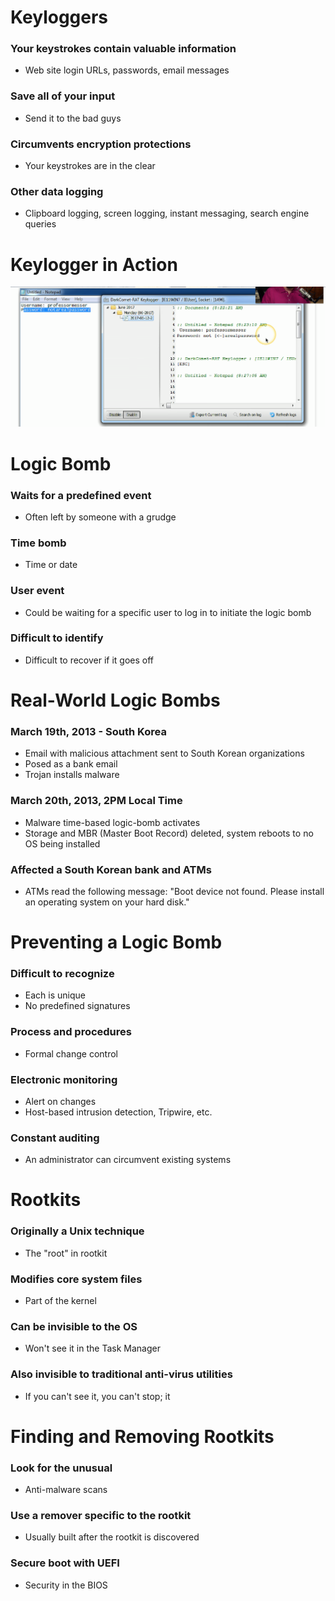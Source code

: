 # Keyloggers
### Your keystrokes contain valuable information
- Web site login URLs, passwords, email messages
### Save all of your input
- Send it to the bad guys
### Circumvents encryption protections
- Your keystrokes are in the clear
### Other data logging
- Clipboard logging, screen logging, instant messaging, search engine queries
# Keylogger in Action
![](attachments/32521d883397032e682f35201e7d75d0.png)
# Logic Bomb
### Waits for a predefined event
- Often left by someone with a grudge
### Time bomb
- Time or date
### User event
- Could be waiting for a specific user to log in to initiate the logic bomb
### Difficult to identify
- Difficult to recover if it goes off
# Real-World Logic Bombs
### March 19th, 2013 - South Korea
- Email with malicious attachment sent to South Korean organizations
- Posed as a bank email
- Trojan installs malware
### March 20th, 2013, 2PM Local Time
- Malware time-based logic-bomb activates
- Storage and MBR (Master Boot Record) deleted, system reboots to no OS being installed
### Affected a South Korean bank and ATMs
- ATMs read the following message: "Boot device not found. Please install an operating system on your hard disk."
# Preventing a Logic Bomb
### Difficult to recognize
- Each is unique
- No predefined signatures
### Process and procedures
- Formal change control
### Electronic monitoring
- Alert on changes
- Host-based intrusion detection, Tripwire, etc.
### Constant auditing
- An administrator can circumvent existing systems
# Rootkits
### Originally a Unix technique
- The "root" in rootkit
### Modifies core system files
- Part of the kernel
### Can be invisible to the OS
- Won't see it in the Task Manager
### Also invisible to traditional anti-virus utilities
- If you can't see it, you can't stop; it
# Finding and Removing Rootkits
### Look for the unusual
- Anti-malware scans
### Use a remover specific to the rootkit
- Usually built after the rootkit is discovered
### Secure boot with UEFI
- Security in the BIOS